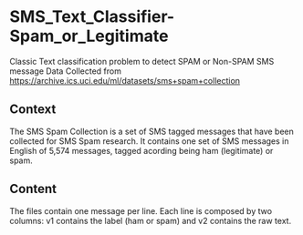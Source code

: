 # SMS_Text_Classifier-Spam_or_Legitimate
Classic Text classification problem to detect SPAM or Non-SPAM SMS message
Data Collected from https://archive.ics.uci.edu/ml/datasets/sms+spam+collection

## Context
The SMS Spam Collection is a set of SMS tagged messages that have been collected for SMS Spam research. It contains one set of SMS messages in English of 5,574 messages, tagged acording being ham (legitimate) or spam.

## Content
The files contain one message per line. Each line is composed by two columns: v1 contains the label (ham or spam) and v2 contains the raw text.
